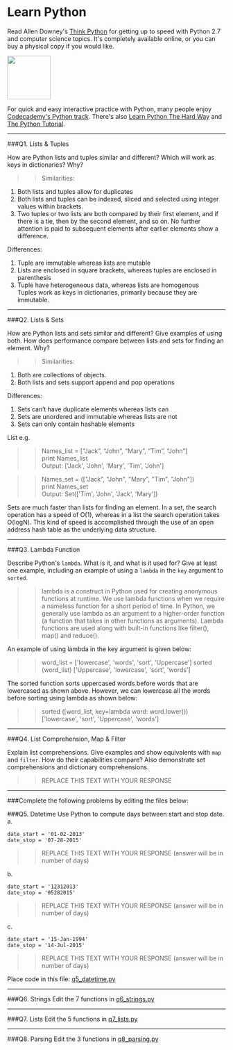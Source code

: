 # Learn Python

Read Allen Downey's [Think Python](http://www.greenteapress.com/thinkpython/) for getting up to speed with Python 2.7 and computer science topics. It's completely available online, or you can buy a physical copy if you would like.

<a href="http://www.greenteapress.com/thinkpython/"><img src="img/think_python.png" style="width: 100px;" target="_blank"></a>

For quick and easy interactive practice with Python, many people enjoy [Codecademy's Python track](http://www.codecademy.com/en/tracks/python). There's also [Learn Python The Hard Way](http://learnpythonthehardway.org/book/) and [The Python Tutorial](https://docs.python.org/2/tutorial/).

---

###Q1. Lists &amp; Tuples

How are Python lists and tuples similar and different? Which will work as keys in dictionaries? Why?

>> Similarities:  
   1. Both lists and tuples allow for duplicates     
   2. Both lists and tuples can be indexed, sliced and selected using integer values within brackets.    
   3. Two tuples or two lists are both compared by their first element, and if there is a tie, then by the second element, and       so on. No further attention is paid to subsequent elements after earlier elements show a difference.  
   
   Differences:  
   1. Tuple are immutable whereas lists are mutable  
   2. Lists are enclosed in square brackets, whereas tuples are enclosed in parenthesis  
   3. Tuple have heterogeneous data, whereas lists are homogenous  
   Tuples work as keys in dictionaries, primarily because they are immutable.  


---

###Q2. Lists &amp; Sets

How are Python lists and sets similar and different? Give examples of using both. How does performance compare between lists and sets for finding an element. Why?

>> Similarities:

1. Both are collections of objects.
2. Both lists and sets support append and pop operations

Differences:

1. Sets can’t have duplicate elements whereas lists can 
2. Sets are unordered and immutable whereas lists are not
3. Sets can only contain hashable elements

List e.g.
>> Names_list = [“Jack”, “John”, “Mary”, “Tim”, “John”]  
>> print Names_list  
Output: ['Jack', 'John', 'Mary', 'Tim', 'John']  

>> Names_set = (["Jack", "John", "Mary", "Tim", "John"])  
>> print Names_set  
Output: Set(['Tim', 'John', 'Jack', 'Mary'])  

Sets are much faster than lists for finding an element. In a set, the search operation has a speed of O(1), whereas in a list the search operation takes O(logN). This kind of speed is accomplished through the use of an open address hash table as the underlying data structure.


---

###Q3. Lambda Function

Describe Python's `lambda`. What is it, and what is it used for? Give at least one example, including an example of using a `lambda` in the `key` argument to `sorted`.

>> lambda is a construct in Python used for creating anonymous functions at runtime. We use lambda functions when we require a nameless function for a short period of time. In Python, we generally use lambda as an argument to a higher-order function (a function that takes in other functions as arguments). Lambda functions are used along with built-in functions like filter(), map() and reduce().  

An example of using lambda in the key argument is given below:

>> word_list = ['lowercase', 'words', 'sort', 'Uppercase']
>> sorted (word_list)
['Uppercase', 'lowercase', 'sort', 'words']

The sorted function sorts uppercased words before words that are lowercased as shown above. However, we can lowercase all the words before sorting using lambda as shown below:

>> sorted ([word_list, key=lambda word: word.lower())
['lowercase', 'sort', 'Uppercase', 'words']


---

###Q4. List Comprehension, Map &amp; Filter

Explain list comprehensions. Give examples and show equivalents with `map` and `filter`. How do their capabilities compare? Also demonstrate set comprehensions and dictionary comprehensions.

>> REPLACE THIS TEXT WITH YOUR RESPONSE

---

###Complete the following problems by editing the files below:

###Q5. Datetime
Use Python to compute days between start and stop date.   
a.  

```
date_start = '01-02-2013'    
date_stop = '07-28-2015'
```

>> REPLACE THIS TEXT WITH YOUR RESPONSE (answer will be in number of days)

b.  
```
date_start = '12312013'  
date_stop = '05282015'  
```

>> REPLACE THIS TEXT WITH YOUR RESPONSE (answer will be in number of days)

c.  
```
date_start = '15-Jan-1994'      
date_stop = '14-Jul-2015'  
```

>> REPLACE THIS TEXT WITH YOUR RESPONSE  (answer will be in number of days)

Place code in this file: [q5_datetime.py](python/q5_datetime.py)

---

###Q6. Strings
Edit the 7 functions in [q6_strings.py](python/q6_strings.py)

---

###Q7. Lists
Edit the 5 functions in [q7_lists.py](python/q7_lists.py)

---

###Q8. Parsing
Edit the 3 functions in [q8_parsing.py](python/q8_parsing.py)





